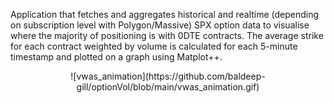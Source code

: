 Application that fetches and aggregates historical and realtime (depending on subscription level with Polygon/Massive) SPX option data to visualise where the majority of positioning is with 0DTE contracts. The average strike for each contract weighted by volume is calculated for each 5-minute timestamp and plotted on a graph using Matplot++.
<p align="center">![vwas_animation](https://github.com/baldeep-gill/optionVol/blob/main/vwas_animation.gif)</p>

